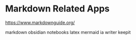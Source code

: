 # Markdown Related Apps

https://www.markdownguide.org/

markdown
obsidian
notebooks
latex
mermaid
ia writer
keepit
